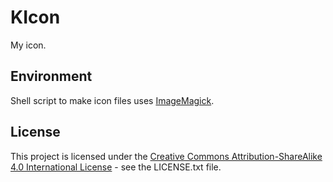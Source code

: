 # KIcon

My icon.

## Environment

Shell script to make icon files uses [ImageMagick](https://imagemagick.org/index.php).

## License

This project is licensed under the [Creative Commons Attribution-ShareAlike 4.0 International License](http://creativecommons.org/licenses/by-sa/4.0/) - see the LICENSE.txt file.
